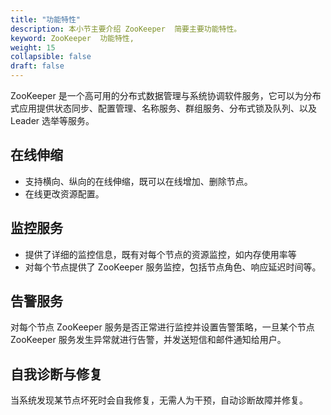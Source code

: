 ```yaml
---
title: "功能特性"
description: 本小节主要介绍 ZooKeeper  简要主要功能特性。 
keyword: ZooKeeper  功能特性, 
weight: 15
collapsible: false
draft: false
---
```


ZooKeeper 是一个高可用的分布式数据管理与系统协调软件服务，它可以为分布式应用提供状态同步、配置管理、名称服务、群组服务、分布式锁及队列、以及 Leader 选举等服务。

## 在线伸缩

- 支持横向、纵向的在线伸缩，既可以在线增加、删除节点。
- 在线更改资源配置。

## 监控服务

- 提供了详细的监控信息，既有对每个节点的资源监控，如内存使用率等
- 对每个节点提供了 ZooKeeper 服务监控，包括节点角色、响应延迟时间等。

## 告警服务

对每个节点 ZooKeeper 服务是否正常进行监控并设置告警策略，一旦某个节点 ZooKeeper 服务发生异常就进行告警，并发送短信和邮件通知给用户。

## 自我诊断与修复

当系统发现某节点坏死时会自我修复，无需人为干预，自动诊断故障并修复。